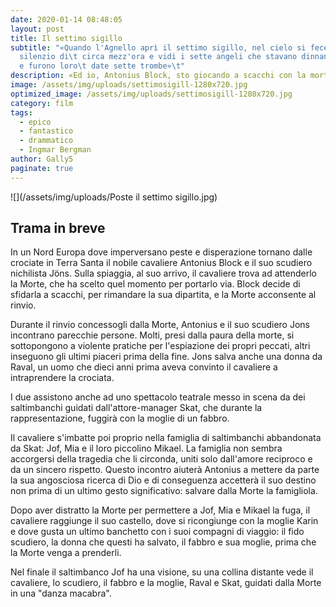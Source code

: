 ```yaml
---
date: 2020-01-14 08:48:05
layout: post
title: Il settimo sigillo
subtitle: "«Quando l'Agnello aprì il settimo sigillo, nel cielo si fece un
  silenzio di\t circa mezz'ora e vidi i sette angeli che stavano dinnanzi a Dio
  e furono loro\t date sette trombe»\t"
description: «Ed io, Antonius Block, sto giocando a scacchi con la morte.»
image: /assets/img/uploads/settimosigill-1280x720.jpg
optimized_image: /assets/img/uploads/settimosigill-1280x720.jpg
category: film
tags:
  - epico
  - fantastico
  - drammatico
  - Ingmar Bergman
author: Gally5
paginate: true
---
```

	
!\[](/assets/img/uploads/Poste il settimo sigillo.jpg)	

## Trama in breve

In un Nord Europa dove imperversano peste e disperazione tornano dalle crociate in Terra Santa il nobile cavaliere Antonius Block e il suo scudiero nichilista Jöns. Sulla spiaggia, al suo arrivo, il cavaliere trova ad attenderlo la Morte, che ha scelto quel momento per portarlo via. Block decide di sfidarla a scacchi, per rimandare la sua dipartita, e la Morte acconsente al rinvio.

Durante il rinvio concessogli dalla Morte, Antonius e il suo scudiero Jons incontrano parecchie persone. Molti, presi dalla paura della morte, si sottopongono a violente pratiche per l'espiazione dei propri peccati, altri inseguono gli ultimi piaceri prima della fine. Jons salva anche una donna da Raval, un uomo che dieci anni prima aveva convinto il cavaliere a intraprendere la crociata.

I due assistono anche ad uno spettacolo teatrale messo in scena da dei saltimbanchi guidati dall'attore-manager Skat, che durante la rappresentazione, fuggirà con la moglie di un fabbro.

Il cavaliere s'imbatte poi proprio nella famiglia di saltimbanchi abbandonata da Skat: Jof, Mia e il loro piccolino Mikael. La famiglia non sembra accorgersi della tragedia che li circonda, uniti solo dall'amore reciproco e da un sincero rispetto. Questo incontro aiuterà Antonius a mettere da parte la sua angosciosa ricerca di Dio e di conseguenza accetterà il suo destino non prima di un ultimo gesto significativo: salvare dalla Morte la famigliola.

Dopo aver distratto la Morte per permettere a Jof, Mia e Mikael la fuga, il cavaliere raggiunge il suo castello, dove si ricongiunge con la moglie Karin e dove gusta un ultimo banchetto con i suoi compagni di viaggio: il fido scudiero, la donna che questi ha salvato, il fabbro e sua moglie, prima che la Morte venga a prenderli.

Nel finale il saltimbanco Jof ha una visione, su una collina distante vede il cavaliere, lo scudiero, il fabbro e la moglie, Raval e Skat, guidati dalla Morte in una "danza macabra".